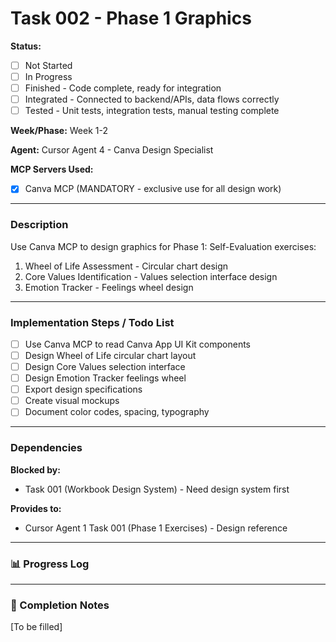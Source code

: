 # Task 002 - Phase 1 Graphics

**Status:** 
- [ ] Not Started
- [ ] In Progress
- [ ] Finished - Code complete, ready for integration
- [ ] Integrated - Connected to backend/APIs, data flows correctly
- [ ] Tested - Unit tests, integration tests, manual testing complete

**Week/Phase:** Week 1-2

**Agent:** Cursor Agent 4 - Canva Design Specialist

**MCP Servers Used:**
- [X] Canva MCP (MANDATORY - exclusive use for all design work)

---

### Description

Use Canva MCP to design graphics for Phase 1: Self-Evaluation exercises:
1. Wheel of Life Assessment - Circular chart design
2. Core Values Identification - Values selection interface design
3. Emotion Tracker - Feelings wheel design

---

### Implementation Steps / Todo List

- [ ] Use Canva MCP to read Canva App UI Kit components
- [ ] Design Wheel of Life circular chart layout
- [ ] Design Core Values selection interface
- [ ] Design Emotion Tracker feelings wheel
- [ ] Export design specifications
- [ ] Create visual mockups
- [ ] Document color codes, spacing, typography

---

### Dependencies

**Blocked by:**
- Task 001 (Workbook Design System) - Need design system first

**Provides to:**
- Cursor Agent 1 Task 001 (Phase 1 Exercises) - Design reference

---

### 📊 Progress Log

---

### 🏁 Completion Notes

[To be filled]

